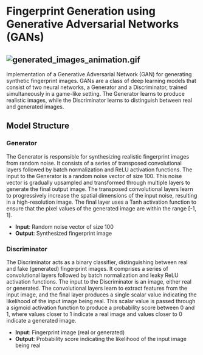 # Fingerprint Generation using Generative Adversarial Networks (GANs)

![generated_images_animation.gif](generated_images_animation.gif)
---

Implementation of a Generative Adversarial Network (GAN) for generating synthetic fingerprint images. 
GANs are a class of deep learning models that consist of two neural networks, a Generator and a Discriminator, trained simultaneously in a game-like setting. 
The Generator learns to produce realistic images, while the Discriminator learns to distinguish between real and generated images.

## Model Structure

### Generator
The Generator is responsible for synthesizing realistic fingerprint images from random noise. 
It consists of a series of transposed convolutional layers followed by batch normalization and ReLU activation functions. 
The input to the Generator is a random noise vector of size 100. 
This noise vector is gradually upsampled and transformed through multiple layers to generate the final output image. 
The transposed convolutional layers learn to progressively increase the spatial dimensions of the input noise, resulting in a high-resolution image. 
The final layer uses a Tanh activation function to ensure that the pixel values of the generated image are within the range [-1, 1].

- **Input**: Random noise vector of size 100
- **Output**: Synthesized fingerprint image

### Discriminator
The Discriminator acts as a binary classifier, distinguishing between real and fake (generated) fingerprint images. 
It comprises a series of convolutional layers followed by batch normalization and leaky ReLU activation functions. 
The input to the Discriminator is an image, either real or generated. 
The convolutional layers learn to extract features from the input image, and the final layer produces a single scalar value indicating the likelihood of the input image being real. 
This scalar value is passed through a sigmoid activation function to produce a probability score between 0 and 1, where values closer to 1 indicate a real image and values closer to 0 indicate a generated image.

- **Input**: Fingerprint image (real or generated)
- **Output**: Probability score indicating the likelihood of the input image being real
